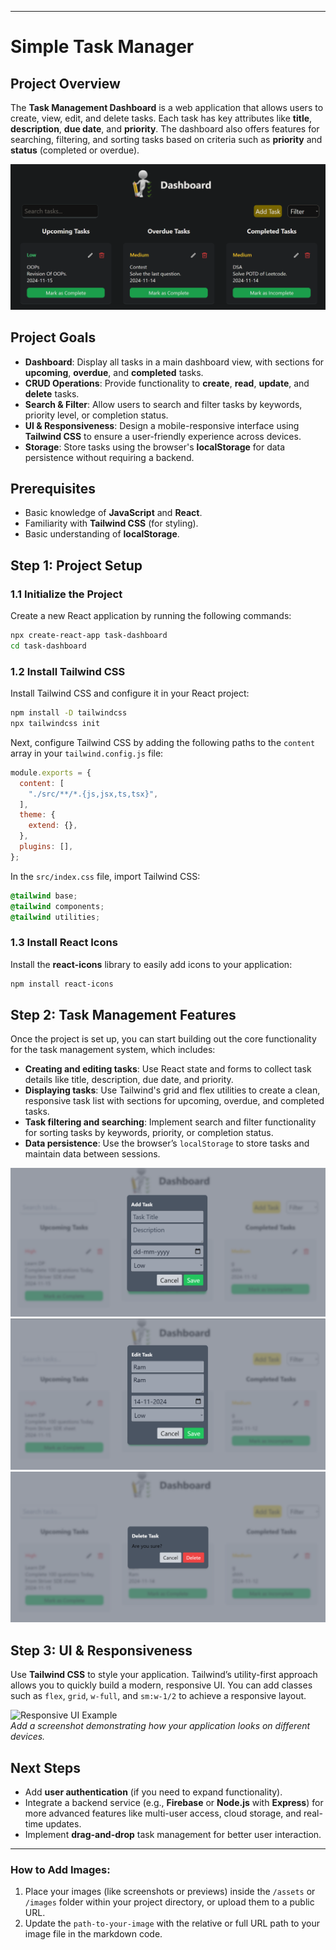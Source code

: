 

---

# Simple Task Manager

## Project Overview

The **Task Management Dashboard** is a web application that allows users to create, view, edit, and delete tasks. Each task has key attributes like **title**, **description**, **due date**, and **priority**. The dashboard also offers features for searching, filtering, and sorting tasks based on criteria such as **priority** and **status** (completed or overdue).

![Dashboard Preview](./public/images/dashBoard.png)  

## Project Goals

- **Dashboard**: Display all tasks in a main dashboard view, with sections for **upcoming**, **overdue**, and **completed** tasks.
- **CRUD Operations**: Provide functionality to **create**, **read**, **update**, and **delete** tasks.
- **Search & Filter**: Allow users to search and filter tasks by keywords, priority level, or completion status.
- **UI & Responsiveness**: Design a mobile-responsive interface using **Tailwind CSS** to ensure a user-friendly experience across devices.
- **Storage**: Store tasks using the browser's **localStorage** for data persistence without requiring a backend.

## Prerequisites

- Basic knowledge of **JavaScript** and **React**.
- Familiarity with **Tailwind CSS** (for styling).
- Basic understanding of **localStorage**.

## Step 1: Project Setup

### 1.1 Initialize the Project

Create a new React application by running the following commands:

```bash
npx create-react-app task-dashboard
cd task-dashboard
```

### 1.2 Install Tailwind CSS

Install Tailwind CSS and configure it in your React project:

```bash
npm install -D tailwindcss
npx tailwindcss init
```

Next, configure Tailwind CSS by adding the following paths to the `content` array in your `tailwind.config.js` file:

```js
module.exports = {
  content: [
    "./src/**/*.{js,jsx,ts,tsx}",
  ],
  theme: {
    extend: {},
  },
  plugins: [],
};
```

In the `src/index.css` file, import Tailwind CSS:

```css
@tailwind base;
@tailwind components;
@tailwind utilities;
```

### 1.3 Install React Icons

Install the **react-icons** library to easily add icons to your application:

```bash
npm install react-icons
```

## Step 2: Task Management Features

Once the project is set up, you can start building out the core functionality for the task management system, which includes:

- **Creating and editing tasks**: Use React state and forms to collect task details like title, description, due date, and priority.
- **Displaying tasks**: Use Tailwind's grid and flex utilities to create a clean, responsive task list with sections for upcoming, overdue, and completed tasks.
- **Task filtering and searching**: Implement search and filter functionality for sorting tasks by keywords, priority, or completion status.
- **Data persistence**: Use the browser’s `localStorage` to store tasks and maintain data between sessions.

![Task Management Feature](./public/images/addTask.png) 
![Task Management Feature](./public/images/editTask.png)  
![Task Management Feature](./public/images/deleteTask.png)  


## Step 3: UI & Responsiveness

Use **Tailwind CSS** to style your application. Tailwind’s utility-first approach allows you to quickly build a modern, responsive UI. You can add classes such as `flex`, `grid`, `w-full`, and `sm:w-1/2` to achieve a responsive layout.

![Responsive UI Example](path-to-your-image/responsive-ui-example.png)  
*Add a screenshot demonstrating how your application looks on different devices.*

## Next Steps

- Add **user authentication** (if you need to expand functionality).
- Integrate a backend service (e.g., **Firebase** or **Node.js** with **Express**) for more advanced features like multi-user access, cloud storage, and real-time updates.
- Implement **drag-and-drop** task management for better user interaction.

---

### How to Add Images:
1. Place your images (like screenshots or previews) inside the `/assets` or `/images` folder within your project directory, or upload them to a public URL.
2. Update the `path-to-your-image` with the relative or full URL path to your image file in the markdown code.


